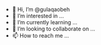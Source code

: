 - 👋 Hi, I’m @gulaqaobeh
- 👀 I’m interested in ...
- 🌱 I’m currently learning ...
- 💞️ I’m looking to collaborate on ...
- 📫 How to reach me ...

<!---
gulaqaobeh/gulaqaobeh is a ✨ special ✨ repository because its `README.md` (this file) appears on your GitHub profile.
You can click the Preview link to take a look at your changes.
--->
